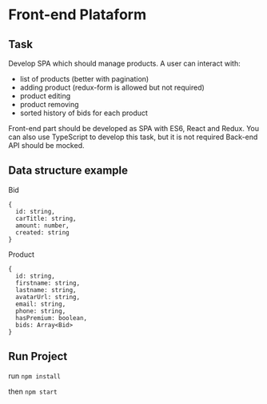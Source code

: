 # Front-end Plataform
## Task

Develop SPA which should manage products. A user can interact with:
 - list of products (better with pagination)
 - adding product (redux-form is allowed but not required)
 - product editing
 - product removing
 - sorted history of bids for each product

Front-end part should be developed as SPA with ES6, React and Redux.
You can also use TypeScript to develop this task, but it is not required
Back-end API should be mocked.

## Data structure example
Bid 

```
{
  id: string,
  carTitle: string,
  amount: number,
  created: string
}
```

Product

```
{
  id: string,
  firstname: string,
  lastname: string,
  avatarUrl: string,
  email: string,
  phone: string,
  hasPremium: boolean,
  bids: Array<Bid>
}
```

## Run Project
run `npm install`

then `npm start`
